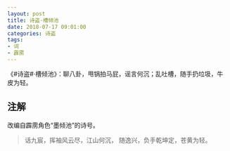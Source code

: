 ```yaml
---
layout: post
title: 诗盗·槽倾池
date: 2018-07-17 09:01:00
categories: 诗盗
tags:
- 词
- 霹雳
---
```

《#诗盗#·槽倾池》：聊八卦，甩锅拍马屁，谣言何沉；乱吐槽，随手扔垃圾，牛皮为轻。

## 注解
改编自霹雳角色“墨倾池”的诗号。

> 话九宸，挥袖风云尽，江山何沉，
> 随逸兴，负手乾坤定，苍黄为轻。
